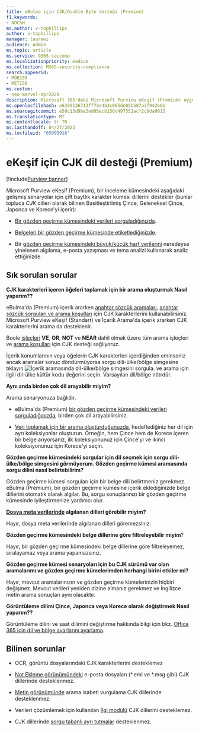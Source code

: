 ```yaml
---
title: eBulma için CJK/Double Byte desteği (Premium)
f1.keywords:
- NOCSH
ms.author: v-tophillips
author: v-tophillips
manager: laurawi
audience: Admin
ms.topic: article
ms.service: O365-seccomp
ms.localizationpriority: medium
ms.collection: M365-security-compliance
search.appverid:
- MOE150
- MET150
ms.custom:
- seo-marvel-apr2020
description: Microsoft 365'deki Microsoft Purview eKeşif (Premium) uygulamasının çift baytlık karakter kümesi kullanan Çince, Japonca ve Korece (CJK) dilleri nasıl desteklediğini öğrenin.
ms.openlocfilehash: e6399136713ff7be4b3c065de05b587a3f942b01
ms.sourcegitcommit: e50c13d9be3ed05ecb156d497551acf2c9da9015
ms.translationtype: MT
ms.contentlocale: tr-TR
ms.lasthandoff: 04/27/2022
ms.locfileid: "65095916"
---
```

# <a name="cjk-language-support-for-ediscovery-premium"></a>eKeşif için CJK dil desteği (Premium)

[!include[Purview banner](../includes/purview-rebrand-banner.md)]

Microsoft Purview eKeşif (Premium), bir inceleme kümesindeki aşağıdaki gelişmiş senaryolar için çift baytlık karakter kümesi dillerini destekler (bunlar topluca *CJK* dilleri olarak bilinen Basitleştirilmiş Çince, Geleneksel Çince, Japonca ve Korece'yi içerir):

- [Bir gözden geçirme kümesindeki verileri sorguladığınızda](review-set-search.md).

- [Belgeleri bir gözden geçirme kümesinde etiketlediğinizde](tagging-documents.md).

- Bir [gözden geçirme kümesindeki büyük/küçük harf verilerini](analyzing-data-in-review-set.md) neredeyse yinelenen algılama, e-posta yazışması ve tema analizi kullanarak analiz ettiğinizde.

## <a name="frequently-asked-questions"></a>Sık sorulan sorular

**CJK karakterleri içeren öğeleri toplamak için bir arama oluşturmak Nasıl yaparım??**

eBulma'da (Premium) içerik ararken [anahtar sözcük aramaları](building-search-queries.md#keyword-searches), [anahtar sözcük sorguları ve arama koşulları](keyword-queries-and-search-conditions.md) için CJK karakterlerini kullanabilirsiniz. Microsoft Purview eKeşif (Standart) ve İçerik Arama'da içerik ararken CJK karakterlerini arama da desteklenir.

Boole [işleçleri](keyword-queries-and-search-conditions.md#search-operators) **VE**, **OR**, **NOT** ve **NEAR** dahil olmak üzere tüm arama işleçleri ve [arama koşulları](keyword-queries-and-search-conditions.md#search-conditions) için CJK desteği sağlıyoruz.

İçerik konumlarının veya öğelerin CJK karakterleri içerdiğinden eminseniz ancak aramalar sonuç döndürmüyorsa sorgu dili-ülke/bölge simgesine tıklayın ![İçerik aramasında dil-ülke/bölge simgesini sorgula.](../media/8d4b60c8-e1f1-40f9-88ae-ee2a7eca0886.png) ve arama için ilgili dil-ülke kültür kodu değerini seçin. Varsayılan dil/bölge nötrdür.

**Aynı anda birden çok dil arayabilir miyim?**

Arama senaryonuza bağlıdır.

- eBulma'da (Premium) [bir gözden geçirme kümesindeki verileri sorguladığınızda](review-set-search.md), birden çok dil arayabilirsiniz.

- [Veri toplamak için bir arama oluşturduğunuzda](create-draft-collection.md), hedeflediğiniz her dil için ayrı koleksiyonlar oluşturun. Örneğin, hem Çince hem de Korece içeren bir belge arıyorsanız, ilk koleksiyonunuz için Çince'yi ve ikinci koleksiyonunuz için Korece'yi seçin.

**Gözden geçirme kümesindeki sorgular için dil seçmek için sorgu dili-ülke/bölge simgesini görmüyorum. Gözden geçirme kümesi aramasında sorgu dilini nasıl belirtebilirim?**

Gözden geçirme kümesi sorguları için bir belge dili belirtmeniz gerekmez. eBulma (Premium), bir gözden geçirme kümesine içerik eklediğinizde belge dillerini otomatik olarak algılar. Bu, sorgu sonuçlarınızı bir gözden geçirme kümesinde iyileştirmenize yardımcı olur.

**[Dosya meta verilerinde](view-documents-in-review-set.md#file-metadata) algılanan dilleri görebilir miyim?**

Hayır, dosya meta verilerinde algılanan dilleri göremezsiniz.

**Gözden geçirme kümesindeki belge dillerine göre filtreleyebilir miyim**?

Hayır, bir gözden geçirme kümesindeki belge dillerine göre filtreleyemez, sıralayamaz veya arama yapamazsınız.

**Gözden geçirme kümesi senaryoları için bu CJK sürümü var olan aramalarımı ve gözden geçirme kümelerimden herhangi birini etkiler mi?**

Hayır, mevcut aramalarınızın ve gözden geçirme kümelerinizin hiçbiri değişmez. Mevcut verileri yeniden dizine almanız gerekmez ve İngilizce metin arama sonuçları aynı olacaktır.

**Görüntüleme dilimi Çince, Japonca veya Korece olarak değiştirmek Nasıl yaparım??**

Görüntüleme dilini ve saat dilimini değiştirme hakkında bilgi için bkz. [Office 365 için dil ve bölge ayarlarını ayarlama](/office365/troubleshoot/access-management/set-language-and-region).

## <a name="known-issues"></a>Bilinen sorunlar

- OCR, görüntü dosyalarındaki CJK karakterlerini desteklemez

- [Not Ekleme görünümündeki](view-documents-in-review-set.md#annotate-view) e-posta dosyaları (*.eml ve *.msg gibi) CJK dillerinde desteklenmez.

- [Metin görünümünde](view-documents-in-review-set.md#text-view) arama isabeti vurgulama CJK dillerinde desteklenmez.

- Verileri çözümlemek için kullanılan [İlgi modülü](using-relevance.md) CJK dillerini desteklemez.

- CJK dillerinde [sorgu tabanlı ayrı tutmalar](managing-holds.md#manage-non-custodial-holds) desteklenmez.